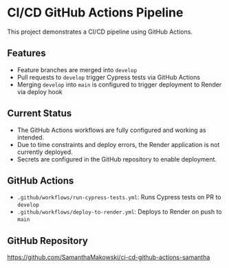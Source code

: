 # CI/CD GitHub Actions Pipeline

This project demonstrates a CI/CD pipeline using GitHub Actions.

## Features

- Feature branches are merged into `develop`
- Pull requests to `develop` trigger Cypress tests via GitHub Actions
- Merging `develop` into `main` is configured to trigger deployment to Render via deploy hook

## Current Status

- The GitHub Actions workflows are fully configured and working as intended.
- Due to time constraints and deploy errors, the Render application is not currently deployed.
- Secrets are configured in the GitHub repository to enable deployment.

## GitHub Actions

- `.github/workflows/run-cypress-tests.yml`: Runs Cypress tests on PR to `develop`
- `.github/workflows/deploy-to-render.yml`: Deploys to Render on push to `main`

## GitHub Repository

https://github.com/SamanthaMakowski/ci-cd-github-actions-samantha

